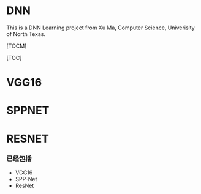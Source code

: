 # DNN
This is a DNN Learning project from Xu Ma, Computer Science, Univerisity of North Texas.

[TOCM]

[TOC]

# VGG16
# SPPNET
# RESNET


### 已经包括

- VGG16
- SPP-Net
- ResNet


